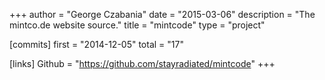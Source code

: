 +++
author = "George Czabania"
date = "2015-03-06"
description = "The mintco.de website source."
title = "mintcode"
type = "project"

[commits]
  first = "2014-12-05"
  total = "17"

[links]
  Github = "https://github.com/stayradiated/mintcode"
+++

